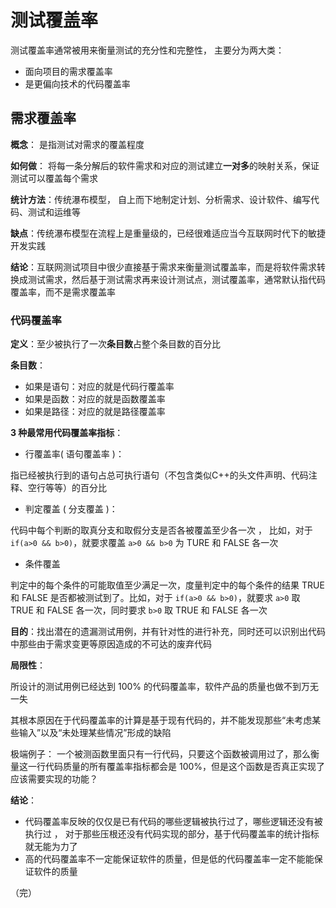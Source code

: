 # 测试覆盖率

测试覆盖率通常被用来衡量测试的充分性和完整性， 主要分为两大类：

+ 面向项目的需求覆盖率
+ 是更偏向技术的代码覆盖率 

## 需求覆盖率

**概念**： 是指测试对需求的覆盖程度

**如何做**： 将每一条分解后的软件需求和对应的测试建立**一对多**的映射关系，保证测试可以覆盖每个需求

**统计方法**：传统瀑布模型， 自上而下地制定计划、分析需求、设计软件、编写代码、测试和运维等

**缺点**：传统瀑布模型在流程上是重量级的，已经很难适应当今互联网时代下的敏捷开发实践 

**结论**：互联网测试项目中很少直接基于需求来衡量测试覆盖率，而是将软件需求转换成测试需求，然后基于测试需求再来设计测试点，测试覆盖率，通常默认指代码覆盖率，而不是需求覆盖率 

### 代码覆盖率

**定义**：至少被执行了一次**条目数**占整个条目数的百分比

**条目数**：

+ 如果是语句：对应的就是代码行覆盖率 
+ 如果是函数：对应的就是函数覆盖率 
+ 如果是路径：对应的就是路径覆盖率 

**3 种最常用代码覆盖率指标**：

+  行覆盖率( 语句覆盖率 )：

指已经被执行到的语句占总可执行语句（不包含类似C++的头文件声明、代码注释、空行等等）的百分比 

+  判定覆盖 ( 分支覆盖 )：

代码中每个判断的取真分支和取假分支是否各被覆盖至少各一次 ， 比如，对于 `if(a>0 && b>0)`，就要求覆盖 `a>0 && b>0` 为 TURE 和 FALSE 各一次 

+  条件覆盖 

判定中的每个条件的可能取值至少满足一次，度量判定中的每个条件的结果 TRUE 和 FALSE 是否都被测试到了。比如，对于 `if(a>0 && b>0)`，就要求 `a>0` 取 TRUE 和 FALSE 各一次，同时要求 `b>0` 取 TRUE 和 FALSE 各一次 

**目的**：找出潜在的遗漏测试用例，并有针对性的进行补充，同时还可以识别出代码中那些由于需求变更等原因造成的不可达的废弃代码 

**局限性**：

所设计的测试用例已经达到 100% 的代码覆盖率，软件产品的质量也做不到万无一失

其根本原因在于代码覆盖率的计算是基于现有代码的，并不能发现那些“未考虑某些输入”以及“未处理某些情况”形成的缺陷 

极端例子： 一个被测函数里面只有一行代码，只要这个函数被调用过了，那么衡量这一行代码质量的所有覆盖率指标都会是 100%，但是这个函数是否真正实现了应该需要实现的功能？

**结论**：

+  代码覆盖率反映的仅仅是已有代码的哪些逻辑被执行过了，哪些逻辑还没有被执行过 ， 对于那些压根还没有代码实现的部分，基于代码覆盖率的统计指标就无能为力了 
+  高的代码覆盖率不一定能保证软件的质量，但是低的代码覆盖率一定不能能保证软件的质量 

（完）

